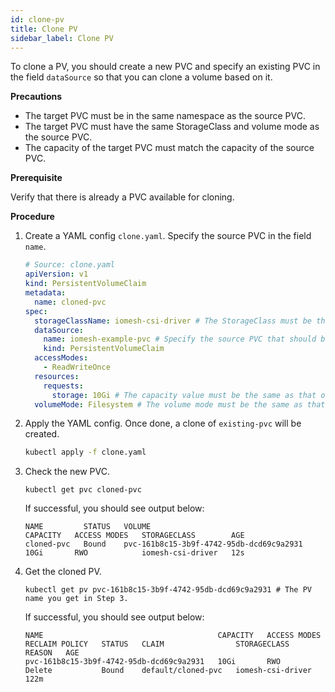 ```yaml
---
id: clone-pv
title: Clone PV
sidebar_label: Clone PV
---
```


To clone a PV, you should create a new PVC and specify an existing PVC in the field `dataSource` so that you can clone a volume based on it.

**Precautions**
- The target PVC must be in the same namespace as the source PVC.
- The target PVC must have the same StorageClass and volume mode as the source PVC.
- The capacity of the target PVC must match the capacity of the source PVC.

**Prerequisite**

Verify that there is already a PVC available for cloning.

**Procedure**
1. Create a YAML config `clone.yaml`. Specify the source PVC in the field `name`.

    ```yaml
    # Source: clone.yaml
    apiVersion: v1
    kind: PersistentVolumeClaim
    metadata:
      name: cloned-pvc
    spec:
      storageClassName: iomesh-csi-driver # The StorageClass must be the same as that of the source PVC.
      dataSource:
        name: iomesh-example-pvc # Specify the source PVC that should be from the same namespace as the target PVC. 
        kind: PersistentVolumeClaim
      accessModes:
        - ReadWriteOnce
      resources:
        requests:
          storage: 10Gi # The capacity value must be the same as that of the source PVC.
      volumeMode: Filesystem # The volume mode must be the same as that of the source PVC.
    ```

2. Apply the YAML config. Once done, a clone of `existing-pvc` will be created.

    ```bash
    kubectl apply -f clone.yaml
    ``` 
   
3. Check the new PVC.

    ```
    kubectl get pvc cloned-pvc
    ```
   If successful, you should see output below:
    ```output
    NAME         STATUS   VOLUME                                     CAPACITY   ACCESS MODES   STORAGECLASS        AGE
    cloned-pvc   Bound    pvc-161b8c15-3b9f-4742-95db-dcd69c9a2931   10Gi       RWO            iomesh-csi-driver   12s 
    ```
4. Get the cloned PV.
    ```shell
    kubectl get pv pvc-161b8c15-3b9f-4742-95db-dcd69c9a2931 # The PV name you get in Step 3.
    ```

    If successful, you should see output below:
    ```output
    NAME                                       CAPACITY   ACCESS MODES   RECLAIM POLICY   STATUS   CLAIM                STORAGECLASS        REASON   AGE
    pvc-161b8c15-3b9f-4742-95db-dcd69c9a2931   10Gi       RWO            Delete           Bound    default/cloned-pvc   iomesh-csi-driver            122m
    ```